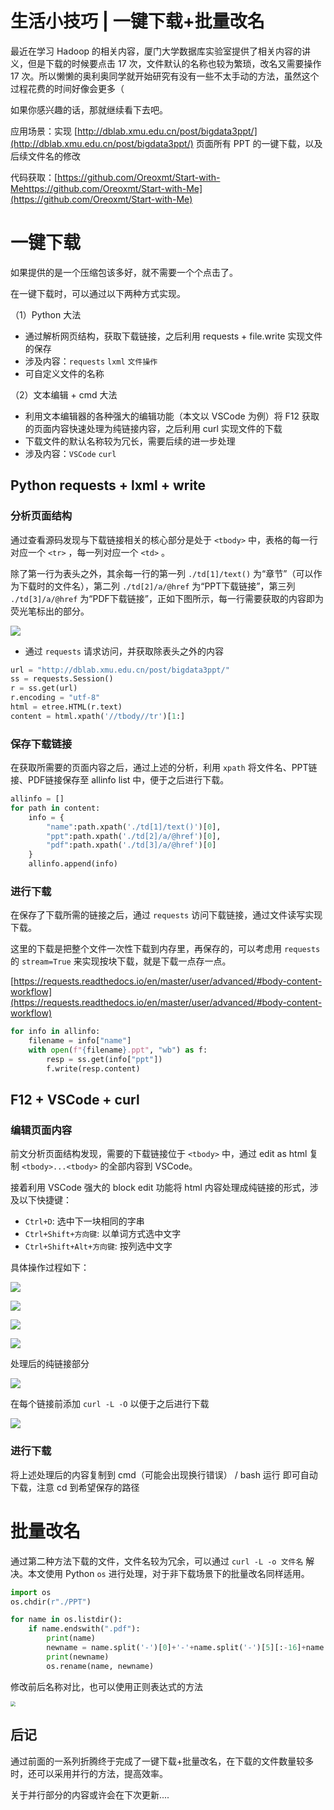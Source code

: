 # 生活小技巧 | 一键下载+批量改名

最近在学习 Hadoop 的相关内容，厦门大学数据库实验室提供了相关内容的讲义，但是下载的时候要点击 17 次，文件默认的名称也较为繁琐，改名又需要操作 17 次。所以懒懒的奥利奥同学就开始研究有没有一些不太手动的方法，虽然这个过程花费的时间好像会更多（

如果你感兴趣的话，那就继续看下去吧。

应用场景：实现 [http://dblab.xmu.edu.cn/post/bigdata3ppt/](http://dblab.xmu.edu.cn/post/bigdata3ppt/) 页面所有 PPT 的一键下载，以及后续文件名的修改

代码获取：[https://github.com/Oreoxmt/Start-with-Mehttps://github.com/Oreoxmt/Start-with-Me](https://github.com/Oreoxmt/Start-with-Me)

# 一键下载

如果提供的是一个压缩包该多好，就不需要一个个点击了。

在一键下载时，可以通过以下两种方式实现。

（1）Python 大法

- 通过解析网页结构，获取下载链接，之后利用 requests + file.write 实现文件的保存
- 涉及内容：`requests` `lxml` `文件操作`
- 可自定义文件的名称

（2）文本编辑 + cmd 大法

- 利用文本编辑器的各种强大的编辑功能（本文以 VSCode 为例）将 F12 获取的页面内容快速处理为纯链接内容，之后利用 curl 实现文件的下载
- 下载文件的默认名称较为冗长，需要后续的进一步处理
- 涉及内容：`VSCode` `curl`

## Python requests + lxml + write

### 分析页面结构

通过查看源码发现与下载链接相关的核心部分是处于 `<tbody>` 中，表格的每一行对应一个 `<tr>` ，每一列对应一个 `<td>` 。

除了第一行为表头之外，其余每一行的第一列 `./td[1]/text()` 为“章节”（可以作为下载时的文件名），第二列 `./td[2]/a/@href` 为“PPT下载链接”，第三列 `./td[3]/a/@href` 为“PDF下载链接”，正如下图所示，每一行需要获取的内容即为荧光笔标出的部分。

![](file-download-process/html-content.png)

- 通过 `requests` 请求访问，并获取除表头之外的内容

```python
url = "http://dblab.xmu.edu.cn/post/bigdata3ppt/"
ss = requests.Session()
r = ss.get(url)
r.encoding = "utf-8"
html = etree.HTML(r.text)
content = html.xpath('//tbody//tr')[1:]
```

### 保存下载链接

在获取所需要的页面内容之后，通过上述的分析，利用 `xpath` 将文件名、PPT链接、PDF链接保存至 allinfo list 中，便于之后进行下载。

```python
allinfo = []
for path in content:
    info = {
        "name":path.xpath('./td[1]/text()')[0],
        "ppt":path.xpath('./td[2]/a/@href')[0],
        "pdf":path.xpath('./td[3]/a/@href')[0]
    }
    allinfo.append(info)
```

### 进行下载

在保存了下载所需的链接之后，通过 `requests` 访问下载链接，通过文件读写实现下载。

这里的下载是把整个文件一次性下载到内存里，再保存的，可以考虑用 `requests` 的 `stream=True` 来实现按块下载，就是下载一点存一点。

[https://requests.readthedocs.io/en/master/user/advanced/#body-content-workflow](https://requests.readthedocs.io/en/master/user/advanced/#body-content-workflow)

```python
for info in allinfo:
    filename = info["name"]
    with open(f"{filename}.ppt", "wb") as f:
        resp = ss.get(info["ppt"])
        f.write(resp.content)
```

## F12 + VSCode + curl

### 编辑页面内容

前文分析页面结构发现，需要的下载链接位于 `<tbody>` 中，通过 edit as html 复制 `<tbody>...<tbody>` 的全部内容到 VSCode。

接着利用 VSCode 强大的 block edit 功能将 html 内容处理成纯链接的形式，涉及以下快捷键：

- `Ctrl+D`: 选中下一块相同的字串
- `Ctrl+Shift+方向键`: 以单词方式选中文字
- `Ctrl+Shift+Alt+方向键`: 按列选中文字

具体操作过程如下：

![](file-download-process/step1.png)

![](file-download-process/step2.png)

![](file-download-process/step3.png)

![](file-download-process/step4.png)

处理后的纯链接部分

![](file-download-process/step5.png)

在每个链接前添加 `curl -L -O` 以便于之后进行下载

![](file-download-process/step6.png)

### 进行下载

将上述处理后的内容复制到 cmd（可能会出现换行错误） / bash 运行 即可自动下载，注意 cd 到希望保存的路径

# 批量改名

通过第二种方法下载的文件，文件名较为冗余，可以通过 `curl -L -o 文件名` 解决。本文使用 Python `os` 进行处理，对于非下载场景下的批量改名同样适用。

```python
import os
os.chdir(r"./PPT")

for name in os.listdir():
    if name.endswith(".pdf"):
        print(name)
        newname = name.split('-')[0]+'-'+name.split('-')[5][:-16]+name.split('-')[5][-4:]
        print(newname)
        os.rename(name, newname)
```

修改前后名称对比，也可以使用正则表达式的方法

<img src="file-download-process/output.png" style="zoom:50%;" />

## 后记

通过前面的一系列折腾终于完成了一键下载+批量改名，在下载的文件数量较多时，还可以采用并行的方法，提高效率。

关于并行部分的内容或许会在下次更新....